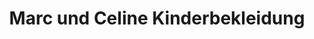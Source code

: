 ---
title: "Marc und Celine Kinderbekleidung"
url: /muenchen/marc-und-celine-kinderbekleidung/
shop: Kleidung
---